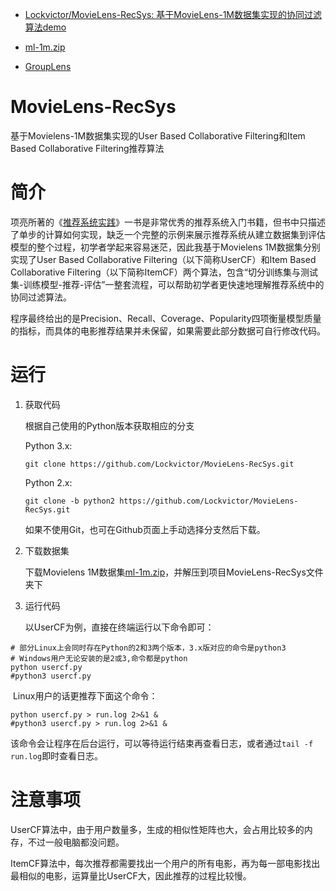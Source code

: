 


* [Lockvictor/MovieLens-RecSys: 基于MovieLens-1M数据集实现的协同过滤算法demo ](https://github.com/Lockvictor/MovieLens-RecSys)
* [ml-1m.zip](http://files.grouplens.org/datasets/movielens/ml-1m.zip)

* [GroupLens ](https://grouplens.org/)

# MovieLens-RecSys
基于Movielens-1M数据集实现的User Based Collaborative Filtering和Item Based Collaborative Filtering推荐算法

# 简介
项亮所著的《[推荐系统实践](https://book.douban.com/subject/10769749/)》一书是非常优秀的推荐系统入门书籍，但书中只描述了单步的计算如何实现，缺乏一个完整的示例来展示推荐系统从建立数据集到评估模型的整个过程，初学者学起来容易迷茫，因此我基于Movielens 1M数据集分别实现了User Based Collaborative Filtering（以下简称UserCF）和Item Based Collaborative Filtering（以下简称ItemCF）两个算法，包含“切分训练集与测试集-训练模型-推荐-评估”一整套流程，可以帮助初学者更快速地理解推荐系统中的协同过滤算法。

程序最终给出的是Precision、Recall、Coverage、Popularity四项衡量模型质量的指标，而具体的电影推荐结果并未保留，如果需要此部分数据可自行修改代码。

# 运行
1. 获取代码

   根据自己使用的Python版本获取相应的分支

   Python 3.x:

   ```shell
   git clone https://github.com/Lockvictor/MovieLens-RecSys.git
   ```

   Python 2.x:

   ```shell
   git clone -b python2 https://github.com/Lockvictor/MovieLens-RecSys.git
   ```

   如果不使用Git，也可在Github页面上手动选择分支然后下载。

2. 下载数据集

   下载Movielens 1M数据集[ml-1m.zip](http://files.grouplens.org/datasets/movielens/ml-1m.zip)，并解压到项目MovieLens-RecSys文件夹下

3. 运行代码

   以UserCF为例，直接在终端运行以下命令即可：
```shell
# 部分Linux上会同时存在Python的2和3两个版本，3.x版对应的命令是python3
# Windows用户无论安装的是2或3,命令都是python
python usercf.py
#python3 usercf.py
```
​	Linux用户的话更推荐下面这个命令：
```shell
python usercf.py > run.log 2>&1 &
#python3 usercf.py > run.log 2>&1 &
```
​	该命令会让程序在后台运行，可以等待运行结束再查看日志，或者通过`tail -f run.log`即时查看日志。

# 注意事项
UserCF算法中，由于用户数量多，生成的相似性矩阵也大，会占用比较多的内存，不过一般电脑都没问题。

ItemCF算法中，每次推荐都需要找出一个用户的所有电影，再为每一部电影找出最相似的电影，运算量比UserCF大，因此推荐的过程比较慢。